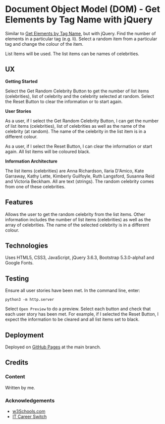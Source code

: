 # Document Object Model (DOM) - Get Elements by Tag Name with jQuery

Similar to [Get Elements by Tag Name](https://github.com/derektypist/dom-elements-by-tag-name), but with jQuery.  Find the number of elements in a particular tag (e.g. li).  Select a random item from a particular tag and change the colour of the item.

List Items will be used.  The list items can be names of celebrities.

## UX

**Getting Started**

Select the Get Random Celebrity Button to get the number of list items (celebrities), list of celebrity and the celebrity selected at random.  Select the Reset Button to clear the information or to start again.

**User Stories**

As a user, if I select the Get Random Celebrity Button, I can get the number of list items (celebrities), list of celebrities as well as the name of the celebrity (at random).  The name of the celebrity in the list item is in a different colour.

As a user, if I select the Reset Button, I can clear the information or start again.  All list items will be coloured black.

**Information Architecture**

The list items (celebrities) are Anna Richardson, Ilaria D'Amico, Kate Garraway, Kathy Lette, Kimberly Guilfoyle, Ruth Langsford, Susanna Reid and Victoria Beckham.  All are text (strings).  The random celebrity comes from one of these celebrities.

## Features

Allows the user to get the random celebrity from the list items. Other information includes the number of list items (celebrities) as well as the array of celebrities.  The name of the selected celebrity is in a different colour.

## Technologies

Uses HTML5, CSS3, JavaScript, jQuery 3.6.3, Bootstrap 5.3.0-alpha1 and Google Fonts.

## Testing

Ensure all user stories have been met.  In the command line, enter:

`python3 -m http.server`

Select `Open Preview` to do a preview.  Select each button and check that each user story has been met.
For example, if I selected the Reset Button, I expect the information to be cleared and all list items set to black.

## Deployment

Deployed on [GitHub Pages](https://derektypist.github.io/dom-tag-name-jquery) at the main branch.

## Credits

### Content

Written by me.

### Acknowledgements

- [w3Schools.com](https://www.w3schools.com)
- [IT Career Switch](https://www.itcareerswitch.co.uk)